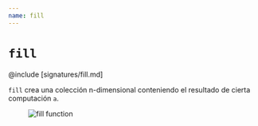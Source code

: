 ```yaml
---
name: fill
---
```


# `fill`

@include [signatures/fill.md]

`fill` crea una colección n-dimensional conteniendo el resultado de cierta computación `a`.

<figure class="diagram">
  <img src="../images/fill.svg" alt="fill function">
  <!-- <figcaption class="diagram-desc"></figcaption> -->
</figure>
